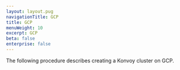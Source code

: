 ```yaml
---
layout: layout.pug
navigationTitle: GCP
title: GCP
menuWeight: 10
excerpt: GCP
beta: false
enterprise: false
---
```


The following procedure describes creating a Konvoy cluster on GCP.